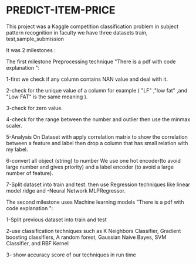 # PREDICT-ITEM-PRICE

This project was a Kaggle competition classification problem  in subject pattern recognition in faculty 
we have three datasets train, test,sample_submission 


It was 2 milestones  :

The first milestone Preprocessing technique "There is a pdf with code explanation ": 

1-first we check if any column contains NAN value and deal with it.

2-check for the unique value of a column for example ( "LF" ,"low fat" ,and "Low FAT" is the same meaning ).

3-check for zero value.

4-check for the range between the number and outlier then use the minmax scaler.

5-Analysis On Dataset with apply correlation matrix to show the correlation between a feature and label then drop a column that has small relation with my label.

6-convert all object (string) to number We use one hot encoder(to avoid large number and gives priority) and a label encoder (to avoid a large number of feature).

7-Split dataset into train and test. then use  Regression techniques like linear model ridge and -Neural Network MLPRegressor.


The second milestone uses Machine learning models "There is a pdf with code explanation ": 

1-Split previous dataset into train and test

2-use classification techniques such as K Neighbors Classifier, Gradient boosting classifiers, A random forest, Gaussian Naive Bayes, SVM Classifier, and RBF Kernel

3- show accuracy score of our techniques in run time



